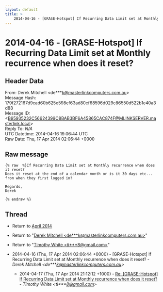 ```yaml
---
layout: default
title: >
    2014-04-16 - [GRASE-Hotspot] If Recurring Data Limit set at Monthly recurrence when does it reset?
---
```


# 2014-04-16 - [GRASE-Hotspot] If Recurring Data Limit set at Monthly recurrence when does it reset?

## Header Data

From: Derek Mitchell \<de***k@masterlinkcomputers.com.au\><br>
Message Hash: 179f272167d9cad60b625e598ef63ad80cf68596d029c86550d522b1e40a3d88<br>
Message ID: \<B95935232C56624399C8BAB3BF6A45865CAC874F@MLINKSERVER.masterlink.local\><br>
Reply To: _N/A_<br>
UTC Datetime: 2014-04-16 19:06:44 UTC<br>
Raw Date: Thu, 17 Apr 2014 02:06:44 +0000<br>

## Raw message

```
{% raw  %}If Recurring Data Limit set at Monthly recurrence when does it reset?
Does it reset at the end of a calendar month or is it 30 days etc... from when they first logged in?

Regards,
Derek

{% endraw %}
```

## Thread

+ Return to [April 2014](/archive/2014/04)

+ Return to "[Derek Mitchell <de***k<span>@</span>masterlinkcomputers.com.au>](/authors/de___k_at_masterlinkcomputers_com_au)"
+ Return to "[Timothy White <ti***8<span>@</span>gmail.com>](/authors/ti___8_at_gmail_com)"

+ 2014-04-16 (Thu, 17 Apr 2014 02:06:44 +0000) - [GRASE-Hotspot] If Recurring Data Limit set at Monthly recurrence when does it reset? - _Derek Mitchell \<de***k@masterlinkcomputers.com.au\>_
  + 2014-04-17 (Thu, 17 Apr 2014 21:12:12 +1000) - [Re: [GRASE-Hotspot] If Recurring Data Limit set at Monthly recurrence when does it reset?](/archive/2014/04/df16f94c39f0635786c3859ee5f0ed608e9a5bbf645effc23befffc550e66c57) - _Timothy White \<ti***8@gmail.com\>_

